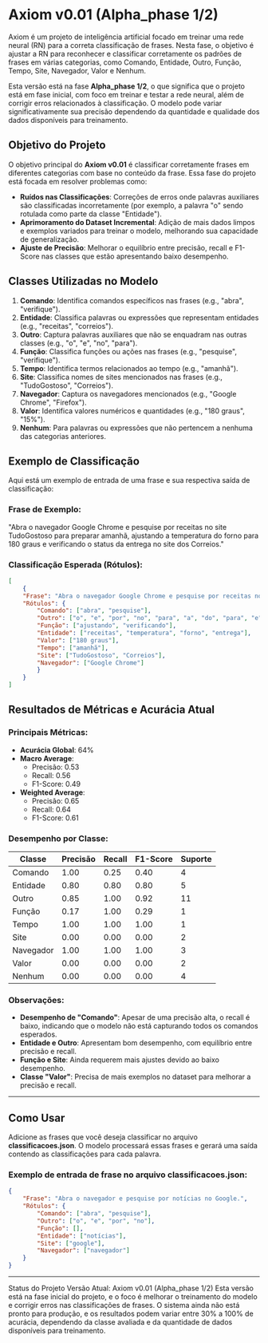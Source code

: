 # Axiom v0.01 (Alpha_phase 1/2)

Axiom é um projeto de inteligência artificial focado em treinar uma rede neural (RN) para a correta classificação de frases. Nesta fase, o objetivo é ajustar a RN para reconhecer e classificar corretamente os padrões de frases em várias categorias, como Comando, Entidade, Outro, Função, Tempo, Site, Navegador, Valor e Nenhum.

Esta versão está na fase **Alpha_phase 1/2**, o que significa que o projeto está em fase inicial, com foco em treinar e testar a rede neural, além de corrigir erros relacionados à classificação. O modelo pode variar significativamente sua precisão dependendo da quantidade e qualidade dos dados disponíveis para treinamento.

## Objetivo do Projeto

O objetivo principal do **Axiom v0.01** é classificar corretamente frases em diferentes categorias com base no conteúdo da frase. Essa fase do projeto está focada em resolver problemas como:

- **Ruídos nas Classificações**: Correções de erros onde palavras auxiliares são classificadas incorretamente (por exemplo, a palavra "o" sendo rotulada como parte da classe "Entidade").
- **Aprimoramento do Dataset Incremental**: Adição de mais dados limpos e exemplos variados para treinar o modelo, melhorando sua capacidade de generalização.
- **Ajuste de Precisão**: Melhorar o equilíbrio entre precisão, recall e F1-Score nas classes que estão apresentando baixo desempenho.

## Classes Utilizadas no Modelo

1. **Comando**: Identifica comandos específicos nas frases (e.g., "abra", "verifique").
2. **Entidade**: Classifica palavras ou expressões que representam entidades (e.g., "receitas", "correios").
3. **Outro**: Captura palavras auxiliares que não se enquadram nas outras classes (e.g., "o", "e", "no", "para").
4. **Função**: Classifica funções ou ações nas frases (e.g., "pesquise", "verifique").
5. **Tempo**: Identifica termos relacionados ao tempo (e.g., "amanhã").
6. **Site**: Classifica nomes de sites mencionados nas frases (e.g., "TudoGostoso", "Correios").
7. **Navegador**: Captura os navegadores mencionados (e.g., "Google Chrome", "Firefox").
8. **Valor**: Identifica valores numéricos e quantidades (e.g., "180 graus", "15%").
9. **Nenhum**: Para palavras ou expressões que não pertencem a nenhuma das categorias anteriores.

## Exemplo de Classificação

Aqui está um exemplo de entrada de uma frase e sua respectiva saída de classificação:

### Frase de Exemplo:

"Abra o navegador Google Chrome e pesquise por receitas no site TudoGostoso para preparar amanhã, ajustando a temperatura do forno para 180 graus e verificando o status da entrega no site dos Correios."

### Classificação Esperada (Rótulos):

```json
[
    {
    "Frase": "Abra o navegador Google Chrome e pesquise por receitas no site TudoGostoso para preparar amanhã, ajustando a temperatura do forno para 180 graus e verificando o status da entrega no site dos Correios.",
    "Rótulos": {
        "Comando": ["abra", "pesquise"],
        "Outro": ["o", "e", "por", "no", "para", "a", "do", "para", "e", "o", "da", "no", "dos"],
        "Função": ["ajustando", "verificando"],
        "Entidade": ["receitas", "temperatura", "forno", "entrega"],
        "Valor": ["180 graus"],
        "Tempo": ["amanhã"],
        "Site": ["TudoGostoso", "Correios"],
        "Navegador": ["Google Chrome"]
        }
    }
]
```

## Resultados de Métricas e Acurácia Atual

### Principais Métricas:
- **Acurácia Global**: 64%
- **Macro Average**:
  - Precisão: 0.53
  - Recall: 0.56
  - F1-Score: 0.49
- **Weighted Average**:
  - Precisão: 0.65
  - Recall: 0.64
  - F1-Score: 0.61

### Desempenho por Classe:

| Classe     | Precisão | Recall | F1-Score | Suporte |
|------------|----------|--------|----------|---------|
| Comando    | 1.00     | 0.25   | 0.40     | 4       |
| Entidade   | 0.80     | 0.80   | 0.80     | 5       |
| Outro      | 0.85     | 1.00   | 0.92     | 11      |
| Função     | 0.17     | 1.00   | 0.29     | 1       |
| Tempo      | 1.00     | 1.00   | 1.00     | 1       |
| Site       | 0.00     | 0.00   | 0.00     | 2       |
| Navegador  | 1.00     | 1.00   | 1.00     | 3       |
| Valor      | 0.00     | 0.00   | 0.00     | 2       |
| Nenhum     | 0.00     | 0.00   | 0.00     | 4       |

### Observações:
- **Desempenho de "Comando"**: Apesar de uma precisão alta, o recall é baixo, indicando que o modelo não está capturando todos os comandos esperados.
- **Entidade e Outro**: Apresentam bom desempenho, com equilíbrio entre precisão e recall.
- **Função e Site**: Ainda requerem mais ajustes devido ao baixo desempenho.
- **Classe "Valor"**: Precisa de mais exemplos no dataset para melhorar a precisão e recall.

---

## Como Usar

Adicione as frases que você deseja classificar no arquivo **classificacoes.json**. O modelo processará essas frases e gerará uma saída contendo as classificações para cada palavra.

### Exemplo de entrada de frase no arquivo **classificacoes.json**:

```json
{
    "Frase": "Abra o navegador e pesquise por notícias no Google.",
    "Rótulos": {
        "Comando": ["abra", "pesquise"],
        "Outro": ["o", "e", "por", "no"],
        "Função": [],
        "Entidade": ["notícias"],
        "Site": ["google"],
        "Navegador": ["navegador"]
    }
}
```

----------------------------------------------------

Status do Projeto
Versão Atual: Axiom v0.01 (Alpha_phase 1/2)
Esta versão está na fase inicial do projeto, e o foco é melhorar o treinamento do modelo e corrigir erros nas classificações de frases. O sistema ainda não está pronto para produção, e os resultados podem variar entre 30% a 100% de acurácia, dependendo da classe avaliada e da quantidade de dados disponíveis para treinamento.
